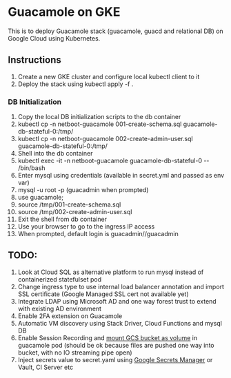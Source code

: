 # Guacamole on GKE
This is to deploy Guacamole stack (guacamole, guacd and relational DB) on Google Cloud using Kubernetes.

## Instructions

1. Create a new GKE cluster and configure local kubectl client to it
1. Deploy the stack using kubectl apply -f .

### DB Initialization
1. Copy the local DB initialization scripts to the db container 
1. kubectl cp -n netboot-guacamole 001-create-schema.sql guacamole-db-stateful-0:/tmp/
1. kubectl cp -n netboot-guacamole 002-create-admin-user.sql guacamole-db-stateful-0:/tmp/
1. Shell into the db container
1. kubectl exec -it -n netboot-guacamole guacamole-db-stateful-0 -- /bin/bash
1. Enter mysql using credentials (available in secret.yml and passed as env var)
1. mysql -u root -p (guacadmin when prompted)
1. use guacamole;
1. source /tmp/001-create-schema.sql
1. source /tmp/002-create-admin-user.sql
1. Exit the shell from db container
1. Use your browser to go to the ingress IP access
1. When prompted, default login is guacadmin//guacadmin

## TODO:
1. Look at Cloud SQL as alternative platform to run mysql instead of containerized statefulset pod
1. Change ingress type to use internal load balancer annotation and import SSL certificate (Google Managed SSL cert not available yet)
1. Integrate LDAP using Microsoft AD and one way forest trust to extend with existing AD environment
1. Enable 2FA extension on Guacamole
1. Automatic VM discovery using Stack Driver, Cloud Functions and mysql DB
1. Enable Session Recording and [mount GCS bucket as volume](https://cloud.google.com/storage/docs/gcs-fuse) in guacamole pod (should be ok because files are pushed one way into bucket, with no IO streaming pipe open)
1. Inject secrets value to secret.yaml using [Google Secrets Manager](https://cloud.google.com/secret-manager/docs/) or Vault, CI Server etc